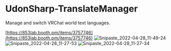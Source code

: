 # UdonSharp-TranslateManager
Manage and switch VRChat world text languages.

[https://853lab.booth.pm/items/3757746](https://853lab.booth.pm/items/3757746)
![Snipaste_2022-04-28_11-49-24](https://user-images.githubusercontent.com/8389962/165691974-9bbfffdc-59ae-406a-a541-5a5c00ac85cc.png)
![Snipaste_2022-04-28_11-27-53](https://user-images.githubusercontent.com/8389962/165691988-c1cec88c-2584-43cb-93a6-d2d187069cb9.png)
![Snipaste_2022-04-28_11-27-34](https://user-images.githubusercontent.com/8389962/165692002-5e0fc1f5-044b-4658-9da5-67c1c82d04e2.png)
